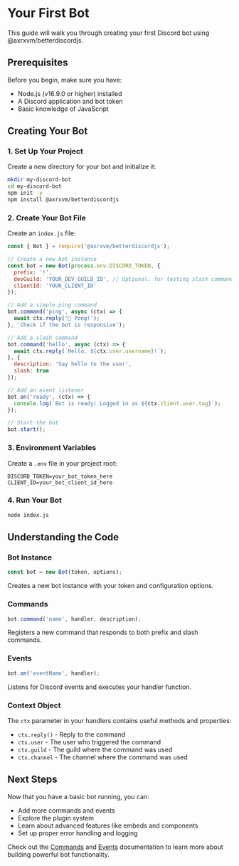 # Your First Bot

This guide will walk you through creating your first Discord bot using @axrxvm/betterdiscordjs.

## Prerequisites

Before you begin, make sure you have:
- Node.js (v16.9.0 or higher) installed
- A Discord application and bot token
- Basic knowledge of JavaScript

## Creating Your Bot

### 1. Set Up Your Project

Create a new directory for your bot and initialize it:

```bash
mkdir my-discord-bot
cd my-discord-bot
npm init -y
npm install @axrxvm/betterdiscordjs
```

### 2. Create Your Bot File

Create an `index.js` file:

```javascript
const { Bot } = require('@axrxvm/betterdiscordjs');

// Create a new bot instance
const bot = new Bot(process.env.DISCORD_TOKEN, {
  prefix: '!',
  devGuild: 'YOUR_DEV_GUILD_ID', // Optional: for testing slash commands
  clientId: 'YOUR_CLIENT_ID'
});

// Add a simple ping command
bot.command('ping', async (ctx) => {
  await ctx.reply('🏓 Pong!');
}, 'Check if the bot is responsive');

// Add a slash command
bot.command('hello', async (ctx) => {
  await ctx.reply(`Hello, ${ctx.user.username}!`);
}, {
  description: 'Say hello to the user',
  slash: true
});

// Add an event listener
bot.on('ready', (ctx) => {
  console.log(`Bot is ready! Logged in as ${ctx.client.user.tag}`);
});

// Start the bot
bot.start();
```

### 3. Environment Variables

Create a `.env` file in your project root:

```env
DISCORD_TOKEN=your_bot_token_here
CLIENT_ID=your_bot_client_id_here
```

### 4. Run Your Bot

```bash
node index.js
```

## Understanding the Code

### Bot Instance
```javascript
const bot = new Bot(token, options);
```
Creates a new bot instance with your token and configuration options.

### Commands
```javascript
bot.command('name', handler, description);
```
Registers a new command that responds to both prefix and slash commands.

### Events
```javascript
bot.on('eventName', handler);
```
Listens for Discord events and executes your handler function.

### Context Object
The `ctx` parameter in your handlers contains useful methods and properties:
- `ctx.reply()` - Reply to the command
- `ctx.user` - The user who triggered the command
- `ctx.guild` - The guild where the command was used
- `ctx.channel` - The channel where the command was used

## Next Steps

Now that you have a basic bot running, you can:
- Add more commands and events
- Explore the plugin system
- Learn about advanced features like embeds and components
- Set up proper error handling and logging

Check out the [Commands](../core/commands.md) and [Events](../core/events.md) documentation to learn more about building powerful bot functionality.






